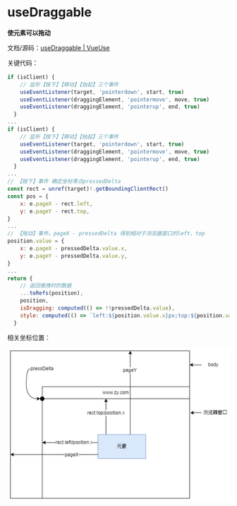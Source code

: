 # useDraggable

**使元素可以拖动**

文档/源码：[useDraggable | VueUse](https://vueuse.org/core/useDraggable)

关键代码：

```javascript
if (isClient) {
    // 监听【按下】【移动】【抬起】三个事件
    useEventListener(target, 'pointerdown', start, true)
    useEventListener(draggingElement, 'pointermove', move, true)
    useEventListener(draggingElement, 'pointerup', end, true)
  }
...
if (isClient) {
    // 监听【按下】【移动】【抬起】三个事件
    useEventListener(target, 'pointerdown', start, true)
    useEventListener(draggingElement, 'pointermove', move, true)
    useEventListener(draggingElement, 'pointerup', end, true)
  }
...
// 【按下】事件 确定坐标零点pressedDelta
const rect = unref(target)!.getBoundingClientRect()
const pos = {
    x: e.pageX - rect.left,
    y: e.pageY - rect.top,
}
...
// 【拖动】事件。pageX - pressedDelta 得到相对于浏览器窗口的left，top
position.value = {
    x: e.pageX - pressedDelta.value.x,
    y: e.pageY - pressedDelta.value.y,
}
...
return {
    // 返回推拽时的数据
    ...toRefs(position),
    position,
    isDragging: computed(() => !!pressedDelta.value),
    style: computed(() => `left:${position.value.x}px;top:${position.value.y}px;`),
  }
```

相关坐标位置：

![useDraggable01](https://github.com/zyascend/read-vueuse/blob/main/pics/useDraggable01.png)
